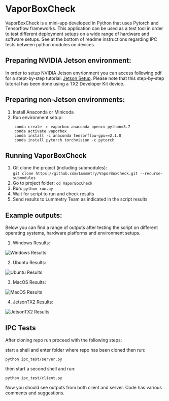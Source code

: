 # VaporBoxCheck
VaporBoxCheck is a mini-app developed in Python that uses Pytorch and Tensorflow frameworks. This application can be used as a test tool in order to test different deployment setups on a wide range of hardware and software setups.
See at the bottom of readme instructions regarding IPC tests between python modules on devices.

## Preparing NVIDIA Jetson environment:
In order to setup NVIDIA Jetson envrionment you can access following pdf for a stept-by-step tutorial:
[Jetson Setup](https://github.com/Lummetry/VaporBoxCheck/blob/main/_vapor_box_check/_output/JetsonSetup.pdf).
Please note that this step-by-step tutorial has been done using a TX2 Developer Kit device.

## Preparing non-Jetson environments:
1. Install Anaconda or Minicoda
2. Run environment setup:
```
    conda create -n vaporbox anaconda opencv python=3.7
    conda activate vaporbox
    conda install -c anaconda tensorflow-gpu==2.1.0
    conda install pytorch torchvision -c pytorch
```
    
## Running VaporBoxCheck
1. Git clone the project (including submodules): 
    <br>`git clone https://github.com/Lummetry/VaporBoxCheck.git --recurse-submodules`
2. Go to project folder: `cd VaporBoxCheck`
3. Run: `python run.py`
4. Wait for script to run and check results
5. Send results to Lummetry Team as indicated in the script results

## Example outputs:
Below you can find a range of outputs after testing the script on different operating systems, hardware platforms and environment setups.

1. Windows Results:

![Windows Results](https://github.com/Lummetry/VaporBoxCheck/blob/main/_vapor_box_check/_output/windows.png)

2. Ubuntu Results:

![Ubuntu Results](https://github.com/Lummetry/VaporBoxCheck/blob/main/_vapor_box_check/_output/ubuntu.png)

3. MacOS Results:

![MacOS Results](https://github.com/Lummetry/VaporBoxCheck/blob/main/_vapor_box_check/_output/macos.png)

4. JetsonTX2 Results:

![JetsonTX2 Results](https://github.com/Lummetry/VaporBoxCheck/blob/main/_vapor_box_check/_output/jetson.png)


## IPC Tests

After cloning repo run proceed with the following steps:

start a shell and enter folder where repo has been cloned then run:
```
python ipc_test/server.py
```
then start a second shell and run:
```
python ipc_test/client.py
```

Now you should see outputs from both client and server. Code has various comments and suggestions.
